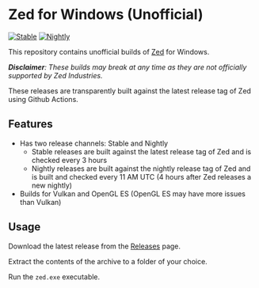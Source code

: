 # Zed for Windows (Unofficial)

[![Stable](https://github.com/xarunoba/zed-windows/actions/workflows/stable.yml/badge.svg)](https://github.com/xarunoba/zed-windows/actions/workflows/stable.yml)
[![Nightly](https://github.com/xarunoba/zed-windows/actions/workflows/nightly.yml/badge.svg)](https://github.com/xarunoba/zed-windows/actions/workflows/nightly.yml)

This repository contains unofficial builds of [Zed](https://github.com/zed-industries/zed) for Windows.

***Disclaimer**: These builds may break at any time as they are not officially supported by Zed Industries.*

These releases are transparently built against the latest release tag of Zed using Github Actions.

## Features

- Has two release channels: Stable and Nightly
  - Stable releases are built against the latest release tag of Zed and is checked every 3 hours
  - Nightly releases are built against the nightly release tag of Zed and is built and checked every 11 AM UTC (4 hours after Zed releases a new nightly)
- Builds for Vulkan and OpenGL ES (OpenGL ES may have more issues than Vulkan)

## Usage

Download the latest release from the [Releases](https://github.com/xarunoba/zed-windows/releases) page.

Extract the contents of the archive to a folder of your choice.

Run the `zed.exe` executable.
